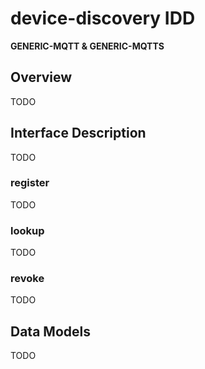 # device-discovery IDD
**GENERIC-MQTT & GENERIC-MQTTS** 

## Overview

TODO

## Interface Description

TODO

### register

TODO

### lookup

TODO

### revoke

TODO

## Data Models

TODO